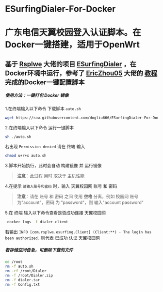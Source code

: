 # ESurfingDialer-For-Docker 

# 广东电信天翼校园登入认证脚本。在Docker一键搭建，适用于OpenWrt

## 基于 [Rsplwe](https://github.com/Rsplwe) 大佬的项目 [ESurfingDialer](https://github.com/Rsplwe/ESurfingDialer) ，在Docker环境中运行，参考了 [EricZhou05](https://github.com/EricZhou05) 大佬的 [教程](https://github.com/EricZhou05/ESurfingDialerTutorial) 完成的Docker一键配置脚本

##### 使用方法：一键打包 Docker 镜像

1.在终端输入以下命令 下载脚本 `auto.sh`
```bash
wget https://raw.githubusercontent.com/dogliu666/ESurfingDialer-For-Docker/refs/heads/main/auto.sh
```

2.在终端输入以下命令 运行一键脚本
```bash
sh ./auto.sh
```

若出现 `Permission denied` 请在 终端 输入 
```bash
chmod u+r+x auto.sh
```
3.脚本开始执行，此时会自动 构建镜像 并 运行镜像 
  > **注意**：此过程 用时 取决于 主机性能

4.在提示 `请输入账号和密码` 时，输入 天翼校园网 账号 和 密码
  > **注意**：请在 账号 和 密码 之间 使用 **空格** 分离，例如 校园网 账号 为"account"，密码 为 "password"，则 输入"account password"

5.在 终端 输入以下命令查看是否成功连接 天翼校园网
```bash
 docker logs -f dialer-client
```
若输出 `INFO [com.rsplwe.esurfing.Client] (Client:**) - The login has been authorized.` 则代表 已成功 认证 天翼校园网

##### 若存储空间告急，可删除下载的文件
```bash
cd /root
rm -f auto.sh
rm -rf /root/Dialer
rm -f /root/Dialer.zip
rm -f dialer.tar
rm -f Config.txt
```
